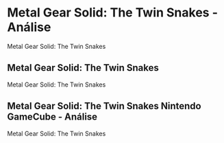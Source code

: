 ---
---

# Metal Gear Solid: The Twin Snakes - Análise

Metal Gear Solid: The Twin Snakes

## Metal Gear Solid: The Twin Snakes

Metal Gear Solid: The Twin Snakes

## Metal Gear Solid: The Twin Snakes Nintendo GameCube - Análise

Metal Gear Solid: The Twin Snakes
